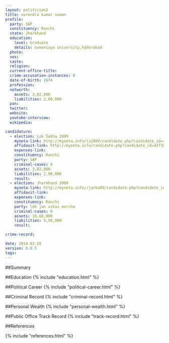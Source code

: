 ```yaml
---
layout: politician2
title: surendra kumar suman
profile: 
  party: SAP
  constituency: Ranchi
  state: Jharkhand
  education: 
    level: Graduate
    details: osmaniaya university,hyderabad
  photo: 
  sex: 
  caste: 
  religion: 
  current-office-title: 
  crime-accusation-instances: 0
  date-of-birth: 1974
  profession: 
  networth: 
    assets: 3,02,000
    liabilities: 2,00,000
  pan: 
  twitter: 
  website: 
  youtube-interview: 
  wikipedia: 

candidature: 
  - election: Lok Sabha 2009
    myneta-link: http://myneta.info/ls2009/candidate.php?candidate_id=4273
    affidavit-link: http://myneta.info/candidate.php?candidate_id=4273&scan=original
    expenses-link: 
    constituency: Ranchi 
    party: SAP
    criminal-cases: 0
    assets: 3,02,000
    liabilities: 2,00,000
    result:  
  - election: Jharkhand 2009
    myneta-link: http://myneta.info//jarka09/candidate.php?candidate_id=92
    affidavit-link: 
    expenses-link: 
    constituency: Ranchi 
    party: lok jan vikas morcha
    criminal-cases: 0
    assets: 16,60,000
    liabilities: 5,50,000
    result:  

crime-record: 

date: 2014-01-28
version: 0.0.5
tags: 
---
```

##Summary


##Education
{% include "education.html" %}


##Political Career
{% include "political-career.html" %}


##Criminal Record
{% include "criminal-record.html" %}


##Personal Wealth
{% include "personal-wealth.html" %}


##Public Office Track Record
{% include "track-record.html" %}


##References


{% include "references.html" %}